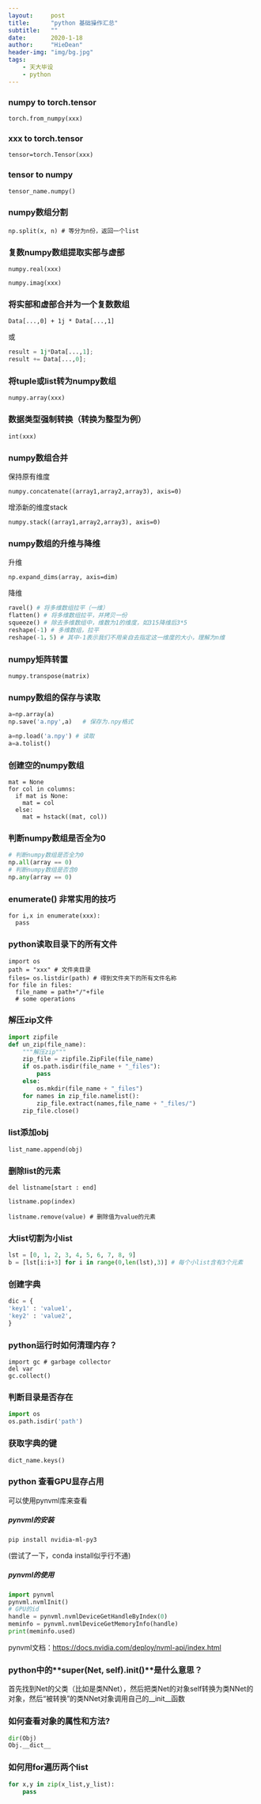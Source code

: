 ```yaml
---
layout:     post
title:      "python 基础操作汇总"
subtitle:   ""
date:       2020-1-18
author:     "HieDean"
header-img: "img/bg.jpg"
tags:
    - 天大毕设
    - python
---
```

### numpy to torch.tensor
``torch.from_numpy(xxx)``

### xxx to torch.tensor
``tensor=torch.Tensor(xxx)``

### tensor to numpy
`tensor_name.numpy()`

### numpy数组分割
`np.split(x, n) # 等分为n份，返回一个list`

### 复数numpy数组提取实部与虚部
``numpy.real(xxx)``

``numpy.imag(xxx)``

### 将实部和虚部合并为一个复数数组
``Data[...,0] + 1j * Data[...,1]``

或

```python
result = 1j*Data[...,1]; 
result += Data[...,0];
```

### 将tuple或list转为numpy数组
``numpy.array(xxx)``

### 数据类型强制转换（转换为整型为例）
``int(xxx)``

### numpy数组合并
保持原有维度

``numpy.concatenate((array1,array2,array3), axis=0)``

增添新的维度stack

``numpy.stack((array1,array2,array3), axis=0)``

### numpy数组的升维与降维
升维

``np.expand_dims(array, axis=dim)``

降维

```python
ravel() # 将多维数组拉平（一维）
flatten() # 将多维数组拉平，并拷贝一份
squeeze() # 除去多维数组中，维数为1的维度，如315降维后3*5
reshape(-1) # 多维数组，拉平
reshape(-1，5) # 其中-1表示我们不用亲自去指定这一维度的大小，理解为n维
```

### numpy矩阵转置
``numpy.transpose(matrix)``

### numpy数组的保存与读取
```python
a=np.array(a)
np.save('a.npy',a)   # 保存为.npy格式

a=np.load('a.npy') # 读取
a=a.tolist()
```

### 创建空的numpy数组
```
mat = None
for col in columns:
  if mat is None:
    mat = col
  else:
    mat = hstack((mat, col))
```

### 判断numpy数组是否全为0
```python
# 判断numpy数组是否全为0
np.all(array == 0)
# 判断numpy数组是否含0
np.any(array == 0)
```

### enumerate() 非常实用的技巧
```
for i,x in enumerate(xxx):
  pass
```

### python读取目录下的所有文件
```
import os
path = "xxx" # 文件夹目录
files= os.listdir(path) # 得到文件夹下的所有文件名称
for file in files:
  file_name = path+"/"+file
  # some operations
```

### 解压zip文件
```python
import zipfile
def un_zip(file_name):
    """解压zip"""
    zip_file = zipfile.ZipFile(file_name)
    if os.path.isdir(file_name + "_files"):
        pass
    else:
        os.mkdir(file_name + "_files")
    for names in zip_file.namelist():
        zip_file.extract(names,file_name + "_files/")
    zip_file.close()
```

### list添加obj
`list_name.append(obj)`

### 删除list的元素
`del listname[start : end]`

`listname.pop(index)`

`listname.remove(value) # 删除值为value的元素`

### 大list切割为小list
```python
lst = [0, 1, 2, 3, 4, 5, 6, 7, 8, 9]
b = [lst[i:i+3] for i in range(0,len(lst),3)] # 每个小list含有3个元素
```

### 创建字典
```python
dic = {
'key1' : 'value1',
'key2' : 'value2',
} 
```

### python运行时如何清理内存？
```
import gc # garbage collector
del var
gc.collect()
```

### 判断目录是否存在
```python
import os
os.path.isdir('path')
```

### 获取字典的键
`dict_name.keys()`

### python 查看GPU显存占用
可以使用pynvml库来查看

##### pynvml的安装
`pip install nvidia-ml-py3`

(尝试了一下，conda install似乎行不通)

##### pynvml的使用
```python
import pynvml
pynvml.nvmlInit()
# GPU的id
handle = pynvml.nvmlDeviceGetHandleByIndex(0)
meminfo = pynvml.nvmlDeviceGetMemoryInfo(handle)
print(meminfo.used)
```
pynvml文档：https://docs.nvidia.com/deploy/nvml-api/index.html

### python中的**super(Net, self).__init__()**是什么意思？

首先找到Net的父类（比如是类NNet），然后把类Net的对象self转换为类NNet的对象，然后“被转换”的类NNet对象调用自己的__init__函数

### 如何查看对象的属性和方法?
```python
dir(Obj)
Obj.__dict__
```

### 如何用for遍历两个list
```python
for x,y in zip(x_list,y_list):
    pass
```
